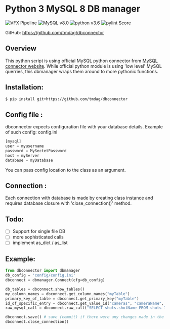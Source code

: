 Python 3 MySQL 8 DB manager
==============
![VFX Pipeline](https://img.shields.io/badge/VFX%20Pipeline-2018-lightgrey.svg?style=flat)
![MySQL v8.0](https://img.shields.io/badge/MySQL-8.0-yellow.svg?style=flat)
![python v3.6](https://img.shields.io/badge/Python-3.6-blue.svg?style=flat)
![pylint Score](https://mperlet.github.io/pybadge/badges/9.58.svg)

GitHub: https://github.com/tmdag/dbconnector

## Overview
This python script is using official MySQL python connector from [MySQL connector website](https://dev.mysql.com/doc/connector-python/en/).
While official python module is using 'low level' MySQL querries, this dbmanager wraps them around to more pythonic functions.

## Installation:

```bash
$ pip install git+https://github.com/tmdag/dbconnector
```

## Config file :
dbconnector expects configuration file with your database details. Example of such config:
config.ini
```javascript
[mysql]
user = myusername
password = MySectetPassword
host = myServer
database = myDatabase
```
You can pass config location to the class as an argument.

## Connection : 

Each connection with database is made by creating class instance and requires database closure with 'close_connection()' method.

## Todo:

- [ ] Support for single file DB
- [ ] more sophisticated calls
- [ ] implement as_dict / as_list

## Example:

```python
from dbconnector import dbmanager
db_config = 'config/config.ini'
dbconnect = dbmanager.Connect(cfg=db_config)

db_tables = dbconnect.show_tables()
my_column_names = dbconnect.get_column_names("myTable")
primary_key_of_table = dbconnect.get_primary_key("myTable")
id_of_specific_entry = dbconnect.get_value_id("cameras", "cameraName", "GoPro")
raw_mysql_call = dbconnect.raw_call("SELECT shots.shotName FROM shots INNER JOIN shows ON shows.showID = shots.shows_showID WHERE shows.showName = 'MYSHOT'")

dbconnect.save() # save (commit) if there were any changes made in the database.
dbconnect.close_connection()
```